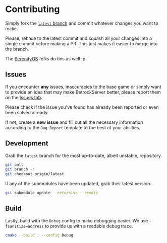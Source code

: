 # Contributing
Simply fork the [`latest` branch](https://github.com/OfficialPixelBrush/BetrockServer/tree/latest) and commit whatever changes you want to make.

Please, rebase to the latest commit and squash all your changes into a single commit before making a PR. This just makes it easier to merge into the branch.

The [SerenityOS](https://github.com/SerenityOS/serenity) folks do this as well :p

## Issues
If you encounter **any** issues, inaccuracies to the base game or simply want to provide an idea that may make BetrockServer better,
please report them on the [Issues tab](https://github.com/OfficialPixelBrush/BetrockServer/issues).

Please check if the issue you've found has already been reported or even been solved already.

If not, create a **new issue** and fill out all the necessary information according to the `Bug Report` template to the best of your abilities.

## Development
Grab the `latest` branch for the most up-to-date, albeit unstable, repository.
```bash
git pull
git branch -r
git checkout origin/latest
```
If any of the submodules have been updated, grab their latest version.
```bash
git submodule update --recursive --remote
```

## Build
Lastly, build with the `Debug` config to make debugging easier.
We use `-fsanitize=address` to provide us with a readable debug trace.
```bash
cmake --build . --config Debug
```
